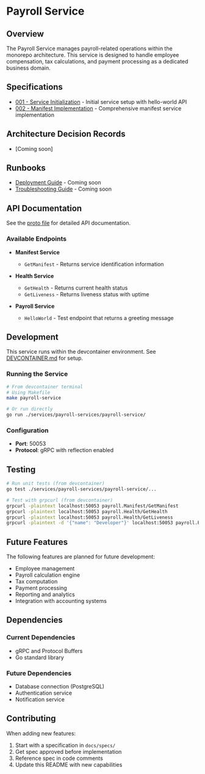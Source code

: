# Payroll Service

## Overview
The Payroll Service manages payroll-related operations within the monorepo architecture. This service is designed to handle employee compensation, tax calculations, and payment processing as a dedicated business domain.

## Specifications

- [001 - Service Initialization](./specs/001-service-initialization.md) - Initial service setup with hello-world API
- [002 - Manifest Implementation](./specs/002-manifest-implementation.md) - Comprehensive manifest service implementation

## Architecture Decision Records

- [Coming soon]

## Runbooks

- [Deployment Guide](./runbooks/deployment.md) - Coming soon
- [Troubleshooting Guide](./runbooks/troubleshooting.md) - Coming soon

## API Documentation

See the [proto file](../proto/payroll_service.proto) for detailed API documentation.

### Available Endpoints

- **Manifest Service**
  - `GetManifest` - Returns service identification information
  
- **Health Service**
  - `GetHealth` - Returns current health status
  - `GetLiveness` - Returns liveness status with uptime
  
- **Payroll Service**
  - `HelloWorld` - Test endpoint that returns a greeting message

## Development

This service runs within the devcontainer environment. See [DEVCONTAINER.md](/docs/DEVCONTAINER.md) for setup.

### Running the Service

```bash
# From devcontainer terminal
# Using Makefile
make payroll-service

# Or run directly
go run ./services/payroll-services/payroll-service/
```

### Configuration

- **Port**: 50053
- **Protocol**: gRPC with reflection enabled

## Testing

```bash
# Run unit tests (from devcontainer)
go test ./services/payroll-services/payroll-service/...

# Test with grpcurl (from devcontainer)
grpcurl -plaintext localhost:50053 payroll.Manifest/GetManifest
grpcurl -plaintext localhost:50053 payroll.Health/GetHealth
grpcurl -plaintext localhost:50053 payroll.Health/GetLiveness
grpcurl -plaintext -d '{"name": "Developer"}' localhost:50053 payroll.PayrollService/HelloWorld
```

## Future Features

The following features are planned for future development:
- Employee management
- Payroll calculation engine
- Tax computation
- Payment processing
- Reporting and analytics
- Integration with accounting systems

## Dependencies

### Current Dependencies
- gRPC and Protocol Buffers
- Go standard library

### Future Dependencies
- Database connection (PostgreSQL)
- Authentication service
- Notification service

## Contributing

When adding new features:
1. Start with a specification in `docs/specs/`
2. Get spec approved before implementation
3. Reference spec in code comments
4. Update this README with new capabilities